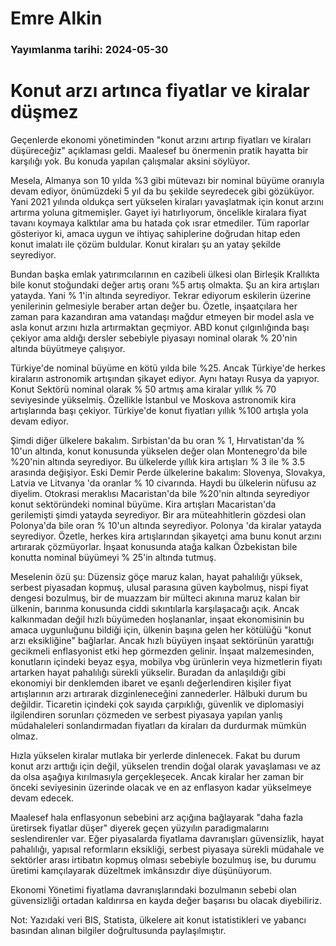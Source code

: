 # Emre Alkin

### Yayımlanma tarihi: 2024-05-30

# Konut arzı artınca fiyatlar ve kiralar düşmez

Geçenlerde ekonomi yönetiminden "konut arzını artırıp fiyatları ve kiraları düşüreceğiz" açıklaması geldi. Maalesef bu önermenin pratik hayatta bir karşılığı yok. Bu konuda yapılan çalışmalar aksini söylüyor.

Mesela, Almanya son 10 yılda %3 gibi mütevazı bir nominal büyüme oranıyla devam ediyor, önümüzdeki 5 yıl da bu şekilde seyredecek gibi gözüküyor. Yani 2021 yılında oldukça sert yükselen kiraları yavaşlatmak için konut arzını artırma yoluna gitmemişler. Gayet iyi hatırlıyorum, öncelikle kiralara fiyat tavanı koymaya kalktılar ama bu hatada çok ısrar etmediler. Tüm raporlar gösteriyor ki, amaca uygun ve ihtiyaç sahiplerine doğrudan hitap eden konut imalatı ile çözüm buldular. Konut kiraları şu an yatay şekilde seyrediyor.

Bundan başka emlak yatırımcılarının en cazibeli ülkesi olan Birleşik Krallıkta bile konut stoğundaki değer artış oranı %5 artış olmakta. Şu an kira artışları yatayda. Yani % 1'in altında seyrediyor. Tekrar ediyorum eskilerin üzerine yenilerinin gelmesiyle beraber artan değer bu. Özetle, inşaatçılara her zaman para kazandıran ama vatandaşı mağdur etmeyen bir model asla ve asla konut arzını hızla artırmaktan geçmiyor. ABD konut çılgınlığında başı çekiyor ama aldığı dersler sebebiyle piyasayı nominal olarak % 20'nin altında büyütmeye çalışıyor.

Türkiye'de nominal büyüme en kötü yılda bile %25. Ancak Türkiye'de herkes kiraların astronomik artışından şikayet ediyor. Aynı hatayı Rusya da yapıyor. Konut Sektörü nominal olarak % 50 artmış ama kiralar yıllık % 70 seviyesinde yükselmiş. Özellikle İstanbul ve Moskova astronomik kira artışlarında başı çekiyor. Türkiye'de konut fiyatları yıllık %100 artışla yola devam ediyor.

Şimdi diğer ülkelere bakalım. Sırbistan'da bu oran % 1, Hırvatistan'da % 10'un altında, konut konusunda yükselen değer olan Montenegro'da bile %20'nin altında seyrediyor. Bu ülkelerde yıllık kira artışları % 3 ile % 3.5 arasında değişiyor. Eski Demir Perde ülkelerine bakalım: Slovenya, Slovakya, Latvia ve Litvanya 'da oranlar % 10 civarında. Haydi bu ülkelerin nüfusu az diyelim. Otokrasi meraklısı Macaristan'da bile %20'nin altında seyrediyor konut sektöründeki nominal büyüme. Kira artışları Macaristan'da gerilemişti şimdi yatayda seyrediyor. Bir ara müteahhitlerin gözdesi olan Polonya'da bile oran % 10'un altında seyrediyor. Polonya 'da kiralar yatayda seyrediyor. Özetle, herkes kira artışlarından şikayetçi ama bunu konut arzını artırarak çözmüyorlar. İnşaat konusunda atağa kalkan Özbekistan bile konutta nominal büyümeyi % 25'in altında tutmuş.

Meselenin özü şu: Düzensiz göçe maruz kalan, hayat pahalılığı yüksek, serbest piyasadan kopmuş, ulusal parasına güven kaybolmuş, nispi fiyat dengesi bozulmuş, bir de muazzam bir mülteci akınına maruz kalan bir ülkenin, barınma konusunda ciddi sıkıntılarla karşılaşacağı açık. Ancak kalkınmadan değil hızlı büyümeden hoşlananlar, inşaat ekonomisinin bu amaca uygunluğunu bildiği için, ülkenin başına gelen her kötülüğü "konut arzı eksikliğine" bağlarlar. Ancak hızlı büyüyen inşaat sektörünün yarattığı gecikmeli enflasyonist etki hep görmezden gelinir. İnşaat malzemesinden, konutların içindeki beyaz eşya, mobilya vbg ürünlerin veya hizmetlerin fiyatı artarken hayat pahalılığı sürekli yükselir. Buradan da anlaşıldığı gibi ekonomiyi bir denklemden ibaret ve eşanlı değerlendiren kişiler fiyat artışlarının arzı artırarak dizginleneceğini zannederler. Hâlbuki durum bu değildir. Ticaretin içindeki çok sayıda çarpıklığı, güvenlik ve diplomasiyi ilgilendiren sorunları çözmeden ve serbest piyasaya yapılan yanlış müdahaleleri sonlandırmadan fiyatları da kiraları da durdurmak mümkün olmaz.

Hızla yükselen kiralar mutlaka bir yerlerde dinlenecek. Fakat bu durum konut arzı arttığı için değil, yükselen trendin doğal olarak yavaşlaması ve az da olsa aşağıya kırılmasıyla gerçekleşecek. Ancak kiralar her zaman bir önceki seviyesinin üzerinde olacak ve en az enflasyon kadar yükselmeye devam edecek.

Maalesef hala enflasyonun sebebini arz açığına bağlayarak "daha fazla üretirsek fiyatlar düşer" diyerek geçen yüzyılın paradigmalarını seslendirenler var. Eğer piyasalarda fiyatlama davranışları güvensizlik, hayat pahalılığı, yapısal reformların eksikliği, serbest piyasaya sürekli müdahale ve sektörler arası irtibatın kopmuş olması sebebiyle bozulmuş ise, bu durumu üretimi kamçılayarak düzeltmek imkânsızdır diye düşünüyorum.

Ekonomi Yönetimi fiyatlama davranışlarındaki bozulmanın sebebi olan güvensizliği ortadan kaldırırsa en kayda değer başarısı bu olacak diyebiliriz.

Not: Yazıdaki veri BIS, Statista, ülkelere ait konut istatistikleri ve yabancı basından alınan bilgiler doğrultusunda paylaşılmıştır.

